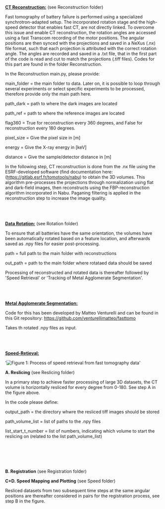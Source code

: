<u>**CT Reconstruction:**</u>
(see Reconstruction folder)

Fast tomography of battery failure is performed using a specialized synchrotron-adapted setup. 
The incorporated rotation stage and the high-speed detector that enables fast CT, are not directly linked. 
To overcome this issue and enable CT reconstruction, the rotation angles are accessed using a fast 
Transcom recording of the motor positions. The angular positions are then synced with the projections 
and saved in a NeXus (.nx) file format, such that each projection is attributed with the correct rotation angle. 
The angles are recorded and saved in a .txt file, that in the first part of the code is read and cut to match 
the projections (.tiff files). Codes for this part are found in the folder Reconstruction. 

In the Reconstruction main.py, please provide:

main_folder = the main folder to data. Later on, it is possible to loop through several experiments or select specific experiments to be processed, therefore provide only the main path here.

path_dark = path to where the dark images are located 

path_ref = path to where the reference images are located 

flag360 = True for reconstruction every 360 degrees, and False for reconstruction every 180 degrees. 

pixel_size = Give the pixel size in [m]

energy = Give the X-ray energy in [keV]

distance = Give the sample/detector distance in [m]

In the following step, CT reconstruction is done from the .nx file using the ESRF-developed software 
(find documentation here: (https://gitlab.esrf.fr/tomotools/nabu) to obtain the 3D volumes. 
This algorithm pre-processes the projections through normalization using flat and dark-field images,
then reconstructs using the FBP-reconstruction algorithm incorporated in Nabu. Paganing filtering 
is applied in the reconstruction step to increase the image quality. <br><br><br><br>





<u>**Data Rotation:**</u>
(see Rotation folder)

To ensure that all batteries have the same orientation, the volumes have been automatically rotated 
based on a feature location, and afterwards saved as .npy files for easier post-processing. 

path = full path to the main folder with reconstructions

out_path =  path to the main folder where rotataed data should be saved 

Processing of reconstructed and rotated data is thereafter followed by 'Speed Retrieval'
or 'Tracking of Metal Agglomerate Segmentation'. <br><br><br><br>





<u>**Metal Agglomerate Segmentation:**</u>

Code for this has been developed by Matteo Venturelli and can be found in this Git repository: 
https://github.com/venturellimatteo/fasttomo

Takes th rotated .npy files as input.<br><br><br><br>






<u>**Speed-Retieval:**</u> 

'![Figure 1: Process of speed retrieval from fast tomography data](https://github.com/matildafransson/FastTomography/blob/master/FINAL_SPEED_FIG.png?raw=true)'

**A. Reslicing**
(see Reslicing folder)

In a primary step to achieve faster processing of large 3D datasets, the CT volume is horizontally resliced
for every degree from 0-180. See step A in the figure above. 

In the code please define: 

output_path = the directory whwre the resliced tiff images should be stored

path_volume_list = list of paths to the .npy files

list_start_t_number = list of numbers, indicating which volume to start the reslicing on (related to the list path_volume_list) 

<br><br><br><br>





**B. Registration**
(see Registration folder)








**C+D. Speed Mapping and Plotting**
(see Speed folder)


 

Resliced datasets from two subsequent time steps at the same angular positions are thereafter considered in pairs for the registration process, see step B in the figure.
